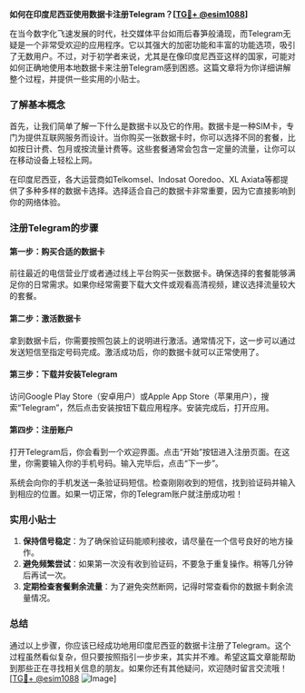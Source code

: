 **如何在印度尼西亚使用数据卡注册Telegram？[[TG💪+ @esim1088](https://t.me/s/esim1088)]**

在当今数字化飞速发展的时代，社交媒体平台如雨后春笋般涌现，而Telegram无疑是一个非常受欢迎的应用程序。它以其强大的加密功能和丰富的功能选项，吸引了无数用户。不过，对于初学者来说，尤其是在像印度尼西亚这样的国家，可能对如何正确地使用本地数据卡来注册Telegram感到困惑。这篇文章将为你详细讲解整个过程，并提供一些实用的小贴士。

### 了解基本概念

首先，让我们简单了解一下什么是数据卡以及它的作用。数据卡是一种SIM卡，专门为提供互联网服务而设计。当你购买一张数据卡时，你可以选择不同的套餐，比如按日计费、包月或按流量计费等。这些套餐通常会包含一定量的流量，让你可以在移动设备上轻松上网。

在印度尼西亚，各大运营商如Telkomsel、Indosat Ooredoo、XL Axiata等都提供了多种多样的数据卡选择。选择适合自己的数据卡非常重要，因为它直接影响到你的网络体验。

### 注册Telegram的步骤

#### 第一步：购买合适的数据卡

前往最近的电信营业厅或者通过线上平台购买一张数据卡。确保选择的套餐能够满足你的日常需求。如果你经常需要下载大文件或观看高清视频，建议选择流量较大的套餐。

#### 第二步：激活数据卡

拿到数据卡后，你需要按照包装上的说明进行激活。通常情况下，这一步可以通过发送短信至指定号码完成。激活成功后，你的数据卡就可以正常使用了。

#### 第三步：下载并安装Telegram

访问Google Play Store（安卓用户）或Apple App Store（苹果用户），搜索“Telegram”，然后点击安装按钮下载应用程序。安装完成后，打开应用。

#### 第四步：注册账户

打开Telegram后，你会看到一个欢迎界面。点击“开始”按钮进入注册页面。在这里，你需要输入你的手机号码。输入完毕后，点击“下一步”。

系统会向你的手机发送一条验证码短信。检查刚刚收到的短信，找到验证码并输入到相应的位置。如果一切正常，你的Telegram账户就注册成功啦！

### 实用小贴士

1. **保持信号稳定**：为了确保验证码能顺利接收，请尽量在一个信号良好的地方操作。
2. **避免频繁尝试**：如果第一次没有收到验证码，不要急于重复操作。稍等几分钟后再试一次。
3. **定期检查套餐剩余流量**：为了避免突然断网，记得时常查看你的数据卡剩余流量情况。

### 总结

通过以上步骤，你应该已经成功地用印度尼西亚的数据卡注册了Telegram。这个过程虽然看似复杂，但只要按照指引一步步来，其实并不难。希望这篇文章能帮助到那些正在寻找相关信息的朋友。如果你还有其他疑问，欢迎随时留言交流哦！[[TG💪+ @esim1088](https://t.me/s/esim1088) ![Image](https://i.postimg.cc/4NQfJmqS/Snipaste-2025-05-13-00-14-12.png)]